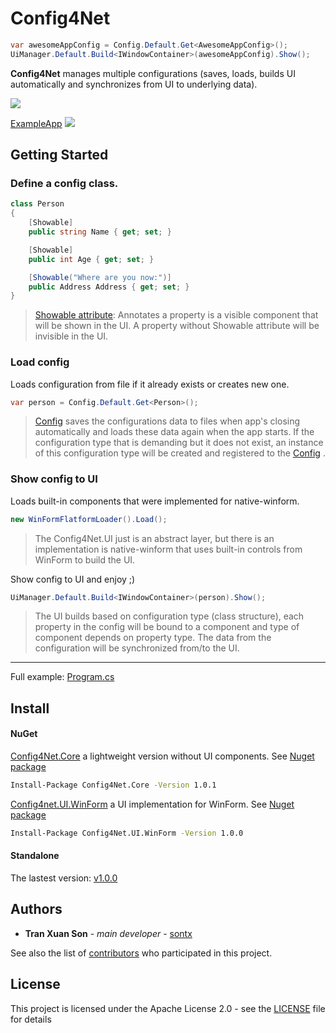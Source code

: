 # Config4Net
``` cs
var awesomeAppConfig = Config.Default.Get<AwesomeAppConfig>();
UiManager.Default.Build<IWindowContainer>(awesomeAppConfig).Show();
```
**Config4Net** manages multiple configurations (saves, loads, builds UI automatically and synchronizes from UI to underlying data).

![](https://2.bp.blogspot.com/-qFPl7LZA9wk/Wj4dzwdnslI/AAAAAAAATNc/rm9oBO1VWMchEGar_EmANktq2is82FHhACLcBGAs/s1600/Untitled+Diagram.png)

[ExampleApp](https://github.com/sontx/config4net/tree/master/ExampleApp)
![](https://4.bp.blogspot.com/-HWgnRsizfXc/W0WNSJsqFRI/AAAAAAAAVU0/ERafdp88Gyku0Q4cct7nlxPEuna_ud3agCLcBGAs/s1600/Capture.PNG)

## Getting Started
### Define a config class.
```cs
class Person
{
    [Showable]
    public string Name { get; set; }

    [Showable]
    public int Age { get; set; }

    [Showable("Where are you now:")]
    public Address Address { get; set; }
}
```

> [Showable attribute](https://github.com/sontx/config4net/blob/master/Config4Net.UI/ShowableAttribute.cs):  Annotates a property is a visible component that will be shown in the UI. A property without Showable attribute will be invisible in the UI.

### Load config
Loads configuration from file if it already exists or creates new one.
```cs
var person = Config.Default.Get<Person>();
```

> [Config](https://github.com/sontx/config4net/blob/master/Config4Net.Core/Config.cs) saves the configurations data to files when app's closing automatically and loads these data again when the app starts.
> If the configuration type that is demanding but it does not exist, an instance of this configuration type will be created and registered to the [Config](https://github.com/sontx/config4net/blob/master/Config4Net.Core/Config.cs) .

### Show config to UI
Loads built-in components that were implemented for native-winform.
``` cs
new WinFormFlatformLoader().Load();
```

> The Config4Net.UI just is an abstract layer, but there is an implementation is native-winform that uses built-in controls from WinForm to build the UI.

Show config to UI and enjoy ;)
``` cs
UiManager.Default.Build<IWindowContainer>(person).Show();
```

> The UI builds based on configuration type (class structure), each property in the config will be bound to a component and type of component depends on property type.
> The data from the configuration will be synchronized from/to the UI.

-------------
Full example: [Program.cs](https://github.com/sontx/config4net/blob/master/ExampleApp/Program.cs)
## Install

#### NuGet
[Config4Net.Core](https://github.com/sontx/config4net/tree/master/Config4Net.Core) a lightweight version without UI components.
See [Nuget package](https://www.nuget.org/packages/Config4Net.Core/)

``` bash
Install-Package Config4Net.Core -Version 1.0.1
```

[Config4net.UI.WinForm](https://github.com/sontx/config4net/tree/master/Config4Net.UI.WinForms) a UI implementation for WinForm.
See [Nuget package](https://www.nuget.org/packages/Config4Net.UI.WinForm/)

``` bash
Install-Package Config4Net.UI.WinForm -Version 1.0.0
```

#### Standalone
The lastest version: [v1.0.0](https://github.com/sontx/config4net/releases/tag/v1.0.0)

## Authors

* **Tran Xuan Son** - *main developer* - [sontx](https://github.com/sontx)

See also the list of [contributors](https://github.com/sontx/config4net/contributors) who participated in this project.

## License

This project is licensed under the Apache License 2.0 - see the [LICENSE](LICENSE) file for details
